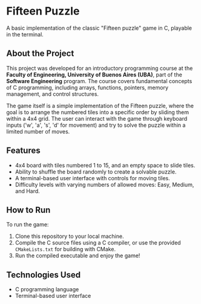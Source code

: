 # Fifteen Puzzle

A basic implementation of the classic "Fifteen puzzle" game in C, playable in the terminal.

## About the Project

This project was developed for an introductory programming course at the **Faculty of Engineering, University of Buenos Aires (UBA)**, part of the **Software Engineering** program. The course covers fundamental concepts of C programming, including arrays, functions, pointers, memory management, and control structures.

The game itself is a simple implementation of the Fifteen puzzle, where the goal is to arrange the numbered tiles into a specific order by sliding them within a 4x4 grid. The user can interact with the game through keyboard inputs ('w', 'a', 's', 'd' for movement) and try to solve the puzzle within a limited number of moves.

## Features

- 4x4 board with tiles numbered 1 to 15, and an empty space to slide tiles.
- Ability to shuffle the board randomly to create a solvable puzzle.
- A terminal-based user interface with controls for moving tiles.
- Difficulty levels with varying numbers of allowed moves: Easy, Medium, and Hard.

## How to Run

To run the game:

1. Clone this repository to your local machine.
2. Compile the C source files using a C compiler, or use the provided `CMakeLists.txt` for building with CMake.
3. Run the compiled executable and enjoy the game!

## Technologies Used

- C programming language
- Terminal-based user interface

